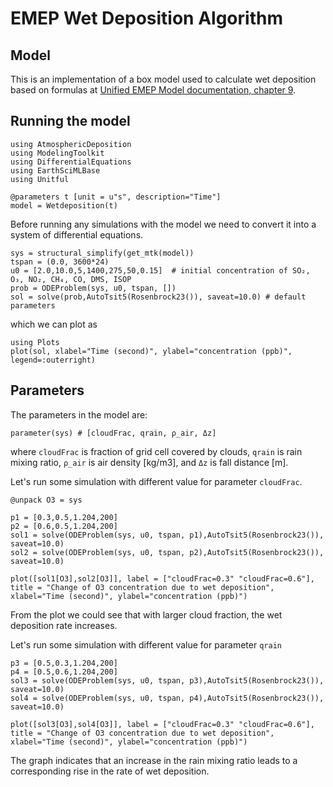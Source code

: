 # EMEP Wet Deposition Algorithm
## Model
This is an implementation of a box model used to calculate wet deposition based on formulas at [Unified EMEP Model documentation, chapter 9](https://www.emep.int/publ/reports/2003/emep_report_1_part1_2003.pdf).

## Running the model
```@example 1
using AtmosphericDeposition
using ModelingToolkit
using DifferentialEquations
using EarthSciMLBase
using Unitful

@parameters t [unit = u"s", description="Time"]
model = Wetdeposition(t)
```

Before running any simulations with the model we need to convert it into a system of differential equations.
```@example 1
sys = structural_simplify(get_mtk(model))
tspan = (0.0, 3600*24)
u0 = [2.0,10.0,5,1400,275,50,0.15]  # initial concentration of SO₂, O₃, NO₂, CH₄, CO, DMS, ISOP
prob = ODEProblem(sys, u0, tspan, [])
sol = solve(prob,AutoTsit5(Rosenbrock23()), saveat=10.0) # default parameters
```
which we can plot as
```@example 1
using Plots
plot(sol, xlabel="Time (second)", ylabel="concentration (ppb)", legend=:outerright)
```

## Parameters
The parameters in the model are:
```@example 1
parameter(sys) # [cloudFrac, qrain, ρ_air, Δz]
```
where ```cloudFrac``` is fraction of grid cell covered by clouds, ```qrain``` is rain mixing ratio, ```ρ_air``` is air density [kg/m3], and ```Δz``` is fall distance [m].

Let's run some simulation with different value for parameter ```cloudFrac```. 
```@example 1
@unpack O3 = sys

p1 = [0.3,0.5,1.204,200]
p2 = [0.6,0.5,1.204,200]
sol1 = solve(ODEProblem(sys, u0, tspan, p1),AutoTsit5(Rosenbrock23()), saveat=10.0)
sol2 = solve(ODEProblem(sys, u0, tspan, p2),AutoTsit5(Rosenbrock23()), saveat=10.0)

plot([sol1[O3],sol2[O3]], label = ["cloudFrac=0.3" "cloudFrac=0.6"], title = "Change of O3 concentration due to wet deposition", xlabel="Time (second)", ylabel="concentration (ppb)")
```
From the plot we could see that with larger cloud fraction, the wet deposition rate increases. 

Let's run some simulation with different value for parameter ```qrain``` 
```@example 1
p3 = [0.5,0.3,1.204,200]
p4 = [0.5,0.6,1.204,200]
sol3 = solve(ODEProblem(sys, u0, tspan, p3),AutoTsit5(Rosenbrock23()), saveat=10.0)
sol4 = solve(ODEProblem(sys, u0, tspan, p4),AutoTsit5(Rosenbrock23()), saveat=10.0)

plot([sol3[O3],sol4[O3]], label = ["cloudFrac=0.3" "cloudFrac=0.6"], title = "Change of O3 concentration due to wet deposition", xlabel="Time (second)", ylabel="concentration (ppb)")
```
The graph indicates that an increase in the rain mixing ratio leads to a corresponding rise in the rate of wet deposition.


